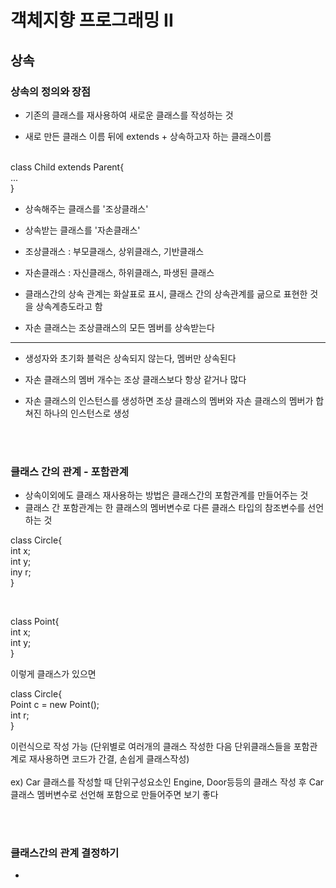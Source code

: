 # 객체지향 프로그래밍 II
## 상속
### 상속의 정의와 장점
- 기존의 클래스를 재사용하여 새로운 클래스를 작성하는 것

- 새로 만든 클래스 이름 뒤에 extends + 상속하고자 하는 클래스이름

<br>
class Child extends Parent{<br>...<br>}

<br>

- 상속해주는 클래스를 '조상클래스'
- 상속받는 클래스를 '자손클래스'

- 조상클래스 : 부모클래스, 상위클래스, 기반클래스
- 자손클래스 : 자신클래스, 하위클래스, 파생된 클래스

- 클래스간의 상속 관계는 화살표로 표시, 클래스 간의 상속관계를 긂으로 표현한 것을 상속계층도라고 함

- 자손 클래스는 조상클래스의 모든 멤버를 상속받는다

--- 

- 생성자와 초기화 블럭은 상속되지 않는다, 멤버만 상속된다
- 자손 클래스의 멤버 개수는 조상 클래스보다 항상 같거나 많다

- 자손 클래스의 인스턴스를 생성하면 조상 클래스의 멤버와 자손 클래스의 멤버가 합쳐진 하나의 인스턴스로 생성

<br><br>

### 클래스 간의 관계 - 포함관계
- 상속이외에도 클래스 재사용하는 방법은 클래스간의 포함관계를 만들어주는 것
- 클래스 간 포함관계는 한 클래스의 멤버변수로 다른 클래스 타입의 참조변수를 선언하는 것


class Circle{<br>int x;<br>int y;<br>iny r;<br>}

<br>

class Point{<br>int x; <br> int y;<br>}

이렇게 클래스가 있으면

class Circle{<br>Point c = new Point(); <br> int r;<br>}

이런식으로 작성 가능 (단위별로 여러개의 클래스 작성한 다음 단위클래스들을 포함관계로 재사용하면 코드가 간결, 손쉽게 클래스작성)
<br><br>
ex) Car 클래스를 작성할 때 단위구성요소인 Engine, Door등등의 클래스 작성 후 Car클래스 멤버변수로 선언해 포함으로 만들어주면 보기 좋다

<br><br>

### 클래스간의 관계 결정하기
-